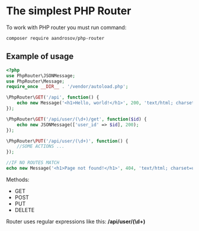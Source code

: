 # The simplest PHP Router
To work with PHP router you must run command:

```
composer require aandrosov/php-router
```

## Example of usage
```php
<?php 
use PhpRouter\JSONMessage;
use PhpRouter\Message;
require_once __DIR__ . '/vendor/autoload.php';

\PhpRouter\GET('/api', function() {
    echo new Message('<h1>Hello, world!</h1>', 200, 'text/html; charset=utf-8');
});

\PhpRouter\GET('/api/user/(\d+)/get', function($id) {
    echo new JSONMessage(['user_id' => $id], 200);
});

\PhpRouter\PUT('/api/user/(\d+)', function() {
    //SOME ACTIONS ...
});

//IF NO ROUTES MATCH
echo new Message('<h1>Page not found!</h1>', 404, 'text/html; charset=utf-8');
```

Methods:
- GET
- POST
- PUT
- DELETE

Router uses regular expressions like this: **/api/user/(\d+)**
